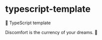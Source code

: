 # typescript-template

🌱 TypeScript template


<!-- INSPIRATIONAL_QUOTE_START -->
Discomfort is the currency of your dreams.
👻
<!-- INSPIRATIONAL_QUOTE_END -->
